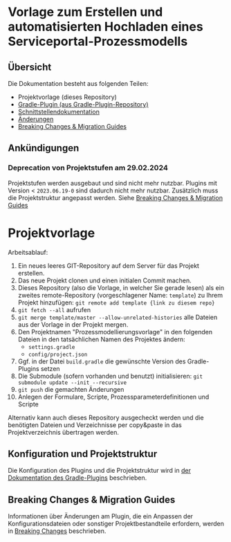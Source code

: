 # Vorlage zum Erstellen und automatisierten Hochladen eines Serviceportal-Prozessmodells

## Übersicht
Die Dokumentation besteht aus folgenden Teilen:

* Projektvorlage (dieses Repository)
* [Gradle-Plugin (aus Gradle-Plugin-Repository)](https://doku.pmp.seitenbau.com/pages/viewpage.action?pageId=56559435)
* [Schnittstellendokumentation](https://doku.pmp.seitenbau.com/display/DFO/Schnittstellendokumentation+Serviceportale) 
* [Änderungen](https://doku.pmp.seitenbau.com/display/DFO/Changelog+GradlePlugIn+Serviceportale)
* [Breaking Changes & Migration Guides](https://doku.pmp.seitenbau.com/display/DFO/Breaking+Changes+und+Migration+Guides)

## Ankündigungen

### Deprecation von Projektstufen am 29.02.2024

Projektstufen werden ausgebaut und sind nicht mehr nutzbar. Plugins mit Version < `2023.06.19-0`
sind dadurch nicht mehr nutzbar. Zusätzlich muss die Projektstruktur angepasst werden.
Siehe [Breaking Changes & Migration Guides](https://doku.pmp.seitenbau.com/display/DFO/Breaking+Changes+und+Migration+Guides) 

# Projektvorlage

Arbeitsablauf:

1. Ein neues leeres GIT-Repository auf dem Server für das Projekt erstellen. 
1. Das neue Projekt clonen und einen initialen Commit machen.
1. Dieses Repository (also die Vorlage, in welcher Sie gerade lesen) als ein zweites remote-Repository 
(vorgeschlagener Name: `template`) zu Ihrem Projekt hinzufügen: `git remote add template {link zu diesem repo}`
1. `git fetch --all` aufrufen
1. `git merge template/master --allow-unrelated-histories` alle Dateien aus der Vorlage in der Projekt mergen.
1. Den Projektnamen "Prozessmodellierungsvorlage" in den folgenden Dateien in den tatsächlichen Namen des Projektes ändern:
   - `settings.gradle`
   - `config/project.json`
1. Ggf. in der Datei `build.gradle` die gewünschte Version des Gradle-Plugins setzen     
1. Die Submodule (sofern vorhanden und benutzt) initialisieren: `git submodule update --init --recursive`
1. `git push` die gemachten Änderungen
1. Anlegen der Formulare, Scripte, Prozessparameterdefinitionen und Scripte 

Alternativ kann auch dieses Repository ausgecheckt werden und die benötigten Dateien 
und Verzeichnisse per copy&paste in das Projektverzeichnis übertragen werden.

## Konfiguration und Projektstruktur

Die Konfiguration des Plugins und die Projektstruktur wird in 
[der Dokumentation des Gradle-Plugins](https://doku.pmp.seitenbau.com/pages/viewpage.action?pageId=56559943) beschrieben.

## Breaking Changes & Migration Guides

Informationen über Änderungen am Plugin, die ein Anpassen der Konfigurationsdateien 
oder sonstiger Projektbestandteile erfordern, werden in [Breaking Changes](https://doku.pmp.seitenbau.com/display/DFO/Breaking+Changes+und+Migration+Guides) beschrieben.
